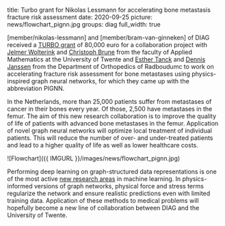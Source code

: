 title: Turbo grant for Nikolas Lessmann for accelerating bone metastasis fracture risk assessment 
date: 2020-09-25
picture: news/flowchart_pignn.jpg
groups: diag
full_width: true

[member/nikolas-lessmann] and [member/bram-van-ginneken] of DIAG received a [TURBO grant](https://www.radboudumc.nl/nieuws/2020/vier-turbo-grants-voor-medisch-technisch-onderzoek) of 80,000 euro for a collaboration project with [Jelmer Wolterink](https://people.utwente.nl/j.m.wolterink) and [Christoph Brune](https://people.utwente.nl/c.brune) from the faculty of Applied Mathematics at the University of Twente and [Esther Tanck](https://www.radboudumc.nl/en/people/esther-tanck) and [Dennis Janssen](https://www.radboudumc.nl/en/people/dennis-janssen) from the Department of Orthopedics of Radboudumc to work on accelerating fracture risk assessment for bone metastases using physics-inspired graph neural networks, for which they came up with the abbreviation PIGNN.

In the Netherlands, more than 25,000 patients suffer from metastases of cancer in their bones every year. Of those, 2,500 have metastases in the femur. The aim of this new research collaboration is to improve the quality of life of patients with advanced bone metastases in the femur. Application of novel graph neural networks will optimize local treatment of individual patients. This will reduce the number of over- and under-treated patients and lead to a higher quality of life as well as lower healthcare costs.

![Flowchart]({{ IMGURL }}/images/news/flowchart_pignn.jpg)

Performing deep learning on graph-structured data representations is one of the most active [new research areas](https://pure.uva.nl/ws/files/46900201/Thesis.pdf) in machine learning. In physics-informed versions of graph networks, physical force and stress terms regularize the network and ensure realistic predictions even with limited training data. Application of these methods to medical problems will hopefully become a new line of collaboration between DIAG and the University of Twente. 
